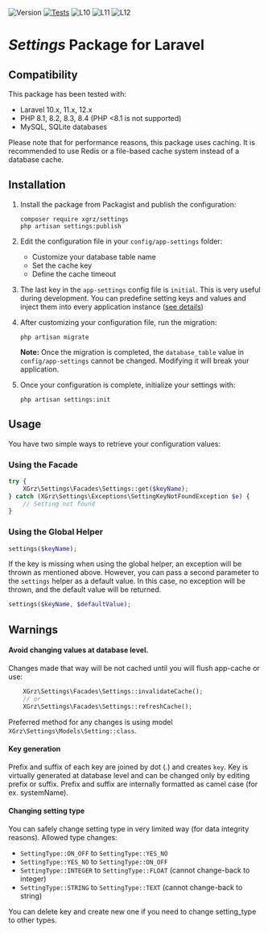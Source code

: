 ![Version](https://img.shields.io/github/v/tag/xgrz/settings?label=Release&color=stone&sort=semver)
[![Tests](https://github.com/xGrz/settings/actions/workflows/tests.yml/badge.svg?branch=main)](https://github.com/xGrz/settings/actions/workflows/tests.yml)
![L10](https://img.shields.io/badge/Laravel-v10.x-blue)
![L11](https://img.shields.io/badge/Laravel-v11.x-blue)
![L12](https://img.shields.io/badge/Laravel-v12.x-blue)

# *Settings* Package for Laravel

## Compatibility

This package has been tested with:

- Laravel 10.x, 11.x, 12.x
- PHP 8.1, 8.2, 8.3, 8.4 (PHP <8.1 is not supported)
- MySQL, SQLite databases

Please note that for performance reasons, this package uses caching. It is recommended to use Redis or a file-based
cache system instead of a database cache.

## Installation

1. Install the package from Packagist and publish the configuration:
    ```
    composer require xgrz/settings
    php artisan settings:publish
    ```

2. Edit the configuration file in your `config/app-settings` folder:
    - Customize your database table name
    - Set the cache key
    - Define the cache timeout

3. The last key in the `app-settings` config file is `initial`. This is very useful during development. You can
   predefine setting keys and values and inject them into every application instance ([see details](docs/settings.md))

4. After customizing your configuration file, run the migration:
   ```
   php artisan migrate
   ```
   **Note:** Once the migration is completed, the `database_table` value in `config/app-settings` cannot be changed.
   Modifying it will break your application.

5. Once your configuration is complete, initialize your settings with:
   ```
   php artisan settings:init
   ```

## Usage

You have two simple ways to retrieve your configuration values:

### Using the Facade

```php
try {
    XGrz\Settings\Facades\Settings::get($keyName);
} catch (XGrz\Settings\Exceptions\SettingKeyNotFoundException $e) {
    // Setting not found
}
```  

### Using the Global Helper

```php
settings($keyName);
```

If the key is missing when using the global helper, an exception will be thrown as mentioned above. However, you can
pass a second parameter to the `settings` helper as a default value. In this case, no exception will be thrown, and the
default value will be returned.

```php
settings($keyName, $defaultValue);
```

## Warnings

#### Avoid changing values at database level.

Changes made that way will be not cached until you will flush app-cache or use:

```php
    XGrz\Settings\Facades\Settings::invalidateCache();
    // or 
    XGrz\Settings\Facades\Settings::refreshCache();
```

Preferred method for any changes is using model `XGrz\Settings\Models\Setting::class`.

#### Key generation

Prefix and suffix of each key are joined by dot (.) and creates `key`. Key is virtually generated at database level and
can be changed only by editing prefix or suffix.
Prefix and suffix are internally formatted as camel case (for ex. systemName).

#### Changing setting type

You can safely change setting type in very limited way (for data integrity reasons).
Allowed type changes:

- ```SettingType::ON_OFF``` to ```SettingType::YES_NO```
- ```SettingType::YES_NO``` to ```SettingType::ON_OFF```
- ```SettingType::INTEGER``` to ```SettingType::FLOAT``` (cannot change-back to integer)
- ```SettingType::STRING``` to ```SettingType::TEXT``` (cannot change-back to string)

You can delete key and create new one if you need to change setting_type to other types. 

